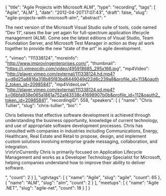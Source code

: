 {
  "title": "Agile Projects with Microsoft ALM",
  "type": "recording",
  "tags": [
    "Agile",
    "ALM"
  ],
  "date": "2012-04-20T17:07:43",
  "draft": false,
  "slug": "agile-projects-with-microsoft-alm",
  "abstract": "<p>The next version of the Microsoft Visual Studio suite of tools, code named “Dev 11”, raises the bar yet again for full-spectrum application lifecycle management (ALM). Come see the latest editions of Visual Studio, Team Foundation Server, and Microsoft Test Manager in action as they all work together to provide the new “state of the art” in agile development.</p>",
  "vimeo": "111338124",
  "moreinfo": "http://www.improvingenterprises.com/",
  "thumbnail": "https://i.vimeocdn.com/video/495918685_295x166.jpg",
  "mp4Video": "http://player.vimeo.com/external/111338124.hd.mp4?s=d8d25a8816a318b85f83bd6449049d22d6c239a8&profile_id=113&oauth2_token_id=20985841",
  "mp4VideoLow": "http://player.vimeo.com/external/111338124.sd.mp4?s=06bfa938e065a1861a752af43538c41698907b0b&profile_id=112&oauth2_token_id=20985841",
  "recordingID": 558,
  "speakers": [
    {
      "name": "Chris Tullier",
      "slug": "chris-tullier",
      "bio": "<p>Chris believes that effective software development is achieved through understanding the business opportunity, knowledge of current technology, and use of appropriate software development processes. Chris has consulted with companies in industries including Communications, Energy, Healthcare, Real Estate and Retail to propose, design, and implement custom solutions involving enterprise grade messaging, collaboration, and integration.<br />\r\n\r\nCurrently Chris is primarily focused on Application Lifecycle Management and works as a Developer Technology Specialist for Microsoft, helping companies understand how to improve their ability to deliver software.</p>",
      "count": 2
    }
  ],
  "ugtvtags": [
    {
      "name": "Agile",
      "slug": "agile",
      "count": 65
    },
    {
      "name": "ALM",
      "slug": "alm",
      "count": 2
    }
  ],
  "meetups": [
    {
      "name": "Agile .NET",
      "slug": "agile-net",
      "count": 18
    }
  ]
}